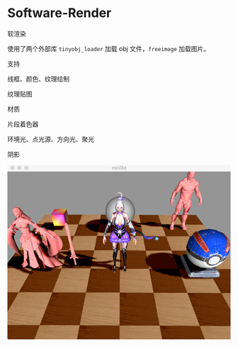 # Software-Render
软渲染

使用了两个外部库 `tinyobj_loader` 加载 obj 文件，`freeimage` 加载图片。

支持

线框、颜色、纹理绘制

纹理贴图

材质

片段着色器

环境光、点光源、方向光、聚光

阴影

![screenshot](https://github.com/voidyucong/Software-Rendering/blob/master/screenshot.gif?raw=true)
